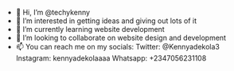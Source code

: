 - 👋 Hi, I’m @techykenny
- 👀 I’m interested in getting ideas and giving out lots of it 
- 🌱 I’m currently learning website development 
- 💞️ I’m looking to collaborate on website design and development
- 📫 You can reach me on my socials:
Twitter: @Kennyadekola3
Instagram: kennyadekolaaaa
Whatsapp: +2347056231108

<!---
techykenny/techykenny is a ✨ special ✨ repository because its `README.md` (this file) appears on your GitHub profile.
You can click the Preview link to take a look at your changes.
--->
